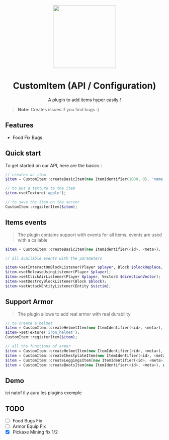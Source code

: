 <div align="center">
  <img src="./img/logo.png" width="200px">
  <h1>CustomItem (API / Configuration)</h1>
</div>

<p align="center">
 A plugin to add items hyper easily !
</p>

> **Note:** Creates issues if you find bugs :)

## Features
* Food Fix Bugs

## Quick start

To get started on our API, here are the basics :

```PHP
// creates an item
$item = CustomItem::createBasicItem(new ItemIdentifier(1000, 0), 'name');

// to put a texture to the item
$item->setTexture('apple');

// to save the item on the server
CustomItem::registerItem($item);
```

## Items events

> The plugin contains support with events for all items, events are used with a callable
```PHP
$item = CustomItem::createBasicItem(new ItemIdentifier(<id>, <meta>), 'name');

// all available events with the parameters

$item->setInteractOnBlockListener(Player $player, Block $blockReplace, Block $blockClicked, int $face, Vector3 $clickVector);
$item->setReleaseUsingListener(Player $player);
$item->setClickAirListener(Player $player, Vector3 $directionVector);
$item->setDestroyBlockListener(Block $block);
$item->setAttackEntityListener(Entity $victim);
```

## Support Armor
> The plugin allows to add real armor with real durability
```PHP
// to create a helmet
$item = CustomItem::createHelmetItem(new ItemIdentifier(<id>, <meta>), new ArmorTypeInfo(<defense points>, <durability>, <armor slot but it’s not important>), 'Helmet Test');
$item->setTexture('iron_helmet');
CustomItem::registerItem($item);

// all the functions of armor
$item = CustomItem::createHelmetItem(new ItemIdentifier(<id>, <meta>), new ArmorTypeInfo(<defense points>, <durability>, <armor slot but it’s not important>), 'Helmet Test');
$item = CustomItem::createChestplateItem(new ItemIdentifier(<id>, <meta>), new ArmorTypeInfo(<defense points>, <durability>, <armor slot but it’s not important>), 'Chestplate Test');
$item = CustomItem::createLeggingsItem(new ItemIdentifier(<id>, <meta>), new ArmorTypeInfo(<defense points>, <durability>, <armor slot but it’s not important>), 'Leggings Test');
$item = CustomItem::createBootsItem(new ItemIdentifier(<id>, <meta>), new ArmorTypeInfo(<defense points>, <durability>, <armor slot but it’s not important>), 'Boots Test');
```


## Demo

ici natof il y aura les plugins exemple

## TODO

* [ ] Food Bugs Fix
* [ ] Armor Equip Fix
* [x] Pickaxe Mining fix 1/2
